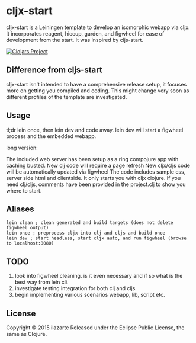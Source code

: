 # cljx-start

cljx-start is a Leiningen template to develop an isomorphic webapp via cljx.
It incorporates reagent, hiccup, garden, and figwheel for ease of development from the start.
It was inspired by cljs-start.

[![Clojars Project](http://clojars.org/cljx-start/lein-template/latest-version.svg)](http://clojars.org/cljx-start/lein-template)

## Difference from cljs-start

cljx-start isn't intended to have a comprehensive release setup, it focuses more on getting you compiled and coding.  This might change very soon as different profiles of the template are investigated.
  
## Usage

tl;dr lein once, then lein dev and code away.
lein dev will start a figwheel process and the embedded webapp.

long version:

The included web server has been setup as a ring compojure app with caching busted.  New clj code will require a page refresh
New cljx/cljs code will be automatically updated via figwheel The code includes sample css, server side html and clientside.
It only starts you with cljx clojure.  If you need clj/cljs, comments have been provided in the project.clj to show you where to start.

## Aliases

    lein clean ; clean generated and build targets (does not delete figwheel output)
    lein once ; preprocess cljx into clj and cljs and build once
	lein dev ; start headless, start cljx auto, and run figwheel (browse to localhost:8080) 
        
## TODO
1. look into figwheel cleaning.  is it even necessary and if so what is the best way from lein cli.
2. investigate testing integration for both clj and cljs.
3. begin implementing various scenarios webapp, lib, script etc.
     
## License

Copyright &copy; 2015 ilazarte Released under the Eclipse Public License, the same as Clojure.